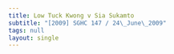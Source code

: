 ```yaml
---
title: Low Tuck Kwong v Sia Sukamto
subtitle: "[2009] SGHC 147 / 24\_June\_2009"
tags: null
layout: single
---
```


